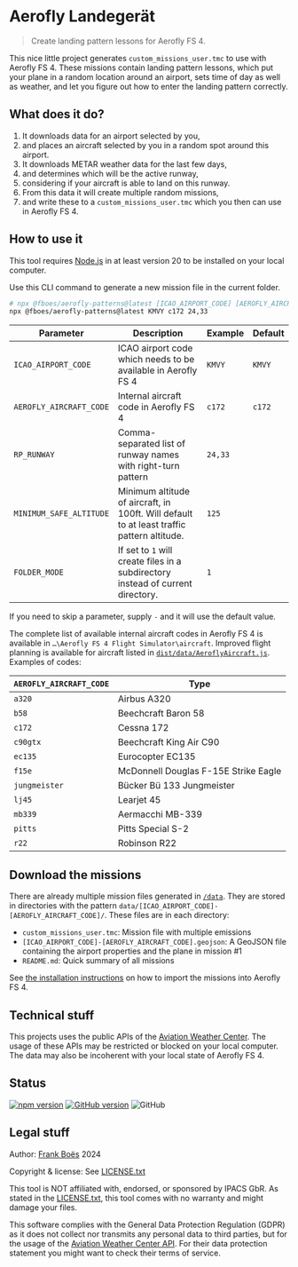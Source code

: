 # Aerofly Landegerät

> Create landing pattern lessons for Aerofly FS 4.

This nice little project generates `custom_missions_user.tmc` to use with Aerofly FS 4. These missions contain landing pattern lessons, which put your plane in a random location around an airport, sets time of day as well as weather, and let you figure out how to enter the landing pattern correctly.

## What does it do?

1. It downloads data for an airport selected by you,
2. and places an aircraft selected by you in a random spot around this airport.
3. It downloads METAR weather data for the last few days,
4. and determines which will be the active runway,
5. considering if your aircraft is able to land on this runway.
6. From this data it will create multiple random missions,
7. and write these to a `custom_missions_user.tmc` which you then can use in Aerofly FS 4.

## How to use it

This tool requires [Node.js](https://nodejs.org/en) in at least version 20 to be installed on your local computer.

Use this CLI command to generate a new mission file in the current folder.

```bash
# npx @fboes/aerofly-patterns@latest [ICAO_AIRPORT_CODE] [AEROFLY_AIRCRAFT_CODE] [RP_RUNWAY,..]
npx @fboes/aerofly-patterns@latest KMVY c172 24,33
```

| Parameter               | Description                                                                                | Example | Default |
| ----------------------- | ------------------------------------------------------------------------------------------ | ------- | ------- |
| `ICAO_AIRPORT_CODE`     | ICAO airport code which needs to be available in Aerofly FS 4                              | `KMVY`  | `KMVY`  |
| `AEROFLY_AIRCRAFT_CODE` | Internal aircraft code in Aerofly FS 4                                                     | `c172`  | `c172`  |
| `RP_RUNWAY`             | Comma-separated list of runway names with right-turn pattern                               | `24,33` |         |
| `MINIMUM_SAFE_ALTITUDE` | Minimum altitude of aircraft, in 100ft. Will default to at least traffic pattern altitude. | `125`   |         |
| `FOLDER_MODE`           | If set to `1` will create files in a subdirectory instead of current directory.            | `1`     |         |

If you need to skip a parameter, supply `-` and it will use the default value.

The complete list of available internal aircraft codes in Aerofly FS 4 is available in `…\Aerofly FS 4 Flight Simulator\aircraft`. Improved flight planning is available for aircraft listed in [`dist/data/AeroflyAircraft.js`](./dist/data/AeroflyAircraft.js). Examples of codes:

| `AEROFLY_AIRCRAFT_CODE` | Type                                 |
| ----------------------- | ------------------------------------ |
| `a320`                  | Airbus A320                          |
| `b58`                   | Beechcraft Baron 58                  |
| `c172`                  | Cessna 172                           |
| `c90gtx`                | Beechcraft King Air C90              |
| `ec135`                 | Eurocopter EC135                     |
| `f15e`                  | McDonnell Douglas F-15E Strike Eagle |
| `jungmeister`           | Bücker Bü 133 Jungmeister            |
| `lj45`                  | Learjet 45                           |
| `mb339`                 | Aermacchi MB-339                     |
| `pitts`                 | Pitts Special S-2                    |
| `r22`                   | Robinson R22                         |

## Download the missions

There are already multiple mission files generated in [`/data`](./data/). They are stored in directories with the pattern `data/[ICAO_AIRPORT_CODE]-[AEROFLY_AIRCRAFT_CODE]/`. These files are in each directory:

- `custom_missions_user.tmc`: Mission file with multiple emissions
- `[ICAO_AIRPORT_CODE]-[AEROFLY_AIRCRAFT_CODE].geojson`: A GeoJSON file containing the airport properties and the plane in mission #1
- `README.md`: Quick summary of all missions

See [the installation instructions](https://fboes.github.io/aerofly-missions/docs/generic-installation.html) on how to import the missions into Aerofly FS 4.

## Technical stuff

This projects uses the public APIs of the [Aviation Weather Center](https://aviationweather.gov/). The usage of these APIs may be restricted or blocked on your local computer. The data may also be incoherent with your local state of Aerofly FS 4.

## Status

[![npm version](https://badge.fury.io/js/@fboes%2Faerofly-patterns.svg)](https://badge.fury.io/js/@fboes%2Faerofly-patterns)
[![GitHub version](https://badge.fury.io/gh/fboes%2Faerofly-patterns.svg)](https://badge.fury.io/gh/fboes%2Faerofly-patterns)
![GitHub](https://img.shields.io/github/license/fboes/aerofly-patterns.svg)

## Legal stuff

Author: [Frank Boës](https://3960.org/) 2024

Copyright & license: See [LICENSE.txt](LICENSE.txt)

This tool is NOT affiliated with, endorsed, or sponsored by IPACS GbR. As stated in the [LICENSE.txt](LICENSE.txt), this tool comes with no warranty and might damage your files.

This software complies with the General Data Protection Regulation (GDPR) as it does not collect nor transmits any personal data to third parties, but for the usage of the [Aviation Weather Center API](https://aviationweather.gov/). For their data protection statement you might want to check their terms of service.
